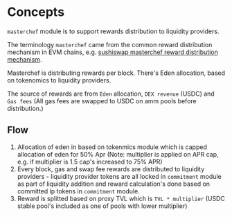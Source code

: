 <!--
order: 1
-->

# Concepts

`masterchef` module is to support rewards distribution to liquidity providers.

The terminology `masterchef` came from the common reward distribution mechanism in EVM chains, e.g. [sushiswap masterchef reward distribution mechanism](https://dev.to/heymarkkop/understanding-sushiswaps-masterchef-staking-rewards-1m6f).

Masterchef is distributing rewards per block. There's Eden allocation, based on tokenomics to liquidity providers.

The source of rewards are from `Eden` allocation, `DEX revenue` (USDC) and `Gas fees` (All gas fees are swapped to USDC on amm pools before distribution.)

## Flow

1. Allocation of eden in based on tokenmics module which is capped allocation of eden for 50% Apr (Note: multiplier is applied on APR cap, e.g. if multiplier is 1.5 cap's increased to 75% APR)
2. Every block, gas and swap fee rewards are distributed to liquidity providers - liquidity provider tokens are all locked in `commitment` module as part of liquidity addition and reward calculation's done based on committed lp tokens in `commitment` module.
3. Reward is splitted based on proxy TVL which is `TVL * multiplier` (USDC stable pool's included as one of pools with lower multiplier)
